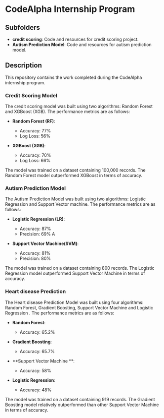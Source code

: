 # CodeAlpha Internship Program

## Subfolders
- **credit scoring**: Code and resources for credit scoring project.
- **Autism Prediction Model**: Code and resources for autism prediction model.

## Description
This repository contains the work completed during the CodeAlpha internship program.

### Credit Scoring Model
The credit scoring model was built using two algorithms: Random Forest and XGBoost (XGB). The performance metrics are as follows:

- **Random Forest (RF)**:
  - Accuracy: 77%
  - Log Loss: 56%

- **XGBoost (XGB)**:
  - Accuracy: 70%
  - Log Loss: 66%

The model was trained on a dataset containing 100,000 records. The Random Forest model outperformed XGBoost in terms of accuracy.
### Autism Prediction Model
The Autism Prediction Model was built using two algorithms: Logistic Regression and Support Vector machine. The performance metrics are as follows:

- **Logistic Regression (LR)**:
  - Accuracy: 87%
  - Precision: 69% A

- **Support Vector Machine(SVM)**:
  - Accuracy: 81%
  - Precision: 80% 

The model was trained on a dataset containing 800 records. The Logistic Regression model outperformed Support Vector Machine in terms of accuracy.

### Heart disease Prediction
The Heart disease Prediction Model was built using four algorithms: Random Forest, Gradient Boosting, Support Vector Machine and Logistic Regression . The performance metrics are as follows:

- **Random Forest**:
  - Accuracy: 65.2%

- **Gradient Boosting**:
  - Accuracy: 65.7%

- **Support Vector Machine **:
  - Accuracy: 58%

- **Logistic Regression**:
  - Accuracy: 48%

The model was trained on a dataset containing 919 records. The Gradient Boosting model relatively outperformed than other Support Vector Machine in terms of accuracy.
